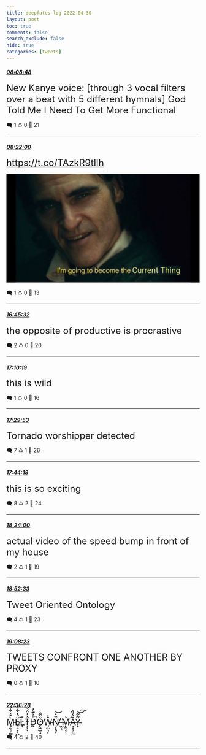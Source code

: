 ```yaml
---
title: deepfates log 2022-04-30
layout: post
toc: true
comments: false
search_exclude: false
hide: true
categories: [tweets]
---
```



#### <a href = "https://twitter.com/deepfates/status/1520404808196186112">*08:08:48*</a>

<font size="5">New Kanye voice: [through 3 vocal filters over a beat with 5 different hymnals] God Told Me I Need To Get More Functional</font>



🗨️ 1 ♺ 0 🤍  21   

---
    
#### <a href = "https://twitter.com/deepfates/status/1520408130969948161">*08:22:00*</a>

<font size="5"> https://t.co/TAzkR9tlIh</font>

![image from twitter](/images/from_twitter/FRmTIz5XwAAIu0A.jpg)


🗨️ 1 ♺ 0 🤍  13   

---
    
#### <a href = "https://twitter.com/deepfates/status/1520534848460316672">*16:45:32*</a>

<font size="5">the opposite of productive is procrastive</font>



🗨️ 2 ♺ 0 🤍  20   

---
    
#### <a href = "https://twitter.com/deepfates/status/1520541085122056195">*17:10:19*</a>

<font size="5">this is wild</font>



🗨️ 1 ♺ 0 🤍  16   

---
    
#### <a href = "https://twitter.com/deepfates/status/1520546010652717058">*17:29:53*</a>

<font size="5">Tornado worshipper detected</font>



🗨️ 7 ♺ 1 🤍  26   

---
    
#### <a href = "https://twitter.com/deepfates/status/1520549636649406464">*17:44:18*</a>

<font size="5">this is so exciting</font>



🗨️ 8 ♺ 2 🤍  24   

---
    
#### <a href = "https://twitter.com/deepfates/status/1520559626013523969">*18:24:00*</a>

<font size="5">actual video of the speed bump in front of my house</font>



🗨️ 2 ♺ 1 🤍  19   

---
    
#### <a href = "https://twitter.com/deepfates/status/1520566811347111936">*18:52:33*</a>

<font size="5">Tweet Oriented Ontology</font>



🗨️ 4 ♺ 1 🤍  23   

---
    
#### <a href = "https://twitter.com/deepfates/status/1520570795159818240">*19:08:23*</a>

<font size="5">TWEETS CONFRONT ONE ANOTHER BY PROXY</font>



🗨️ 0 ♺ 1 🤍  10   

---
    
#### <a href = "https://twitter.com/deepfates/status/1520623162643390464">*22:36:28*</a>

<font size="5">M̵̡̰̘̗͇̀̌̀͋̉Ȩ̷̠̬̘̺̈́̍͋̀L̷̢̅̚Ṭ̴͕̐̓̈́̌ͅD̵̰̊̉͊̓̚Ǫ̷͖̲̱̘̃̃͊͑Ŵ̴̡̫͉͎̇N̸̡̢͈̜͌͛͝ ̶͚͕̎M̷̨̼͔͎͝A̶̩͎̹̤̼̽̾̏̀Y̴̙͋͂͝͠</font>



🗨️ 4 ♺ 2 🤍  40   

---
    
            
